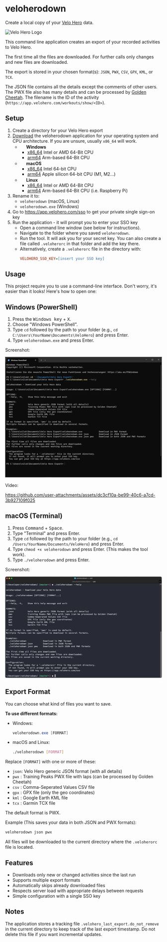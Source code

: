 # veloherodown

Create a local copy of your [Velo Hero](https://www.velohero.com/) data.

![Velo Hero Logo](https://www.velohero.com/static/touchicon.png)

This command line application creates an export of your recorded activities to Velo Hero.

The first time all the files are downloaded.
For further calls only changes and new files are downloaded.

The export is stored in your chosen format(s): `JSON`, `PWX`, `CSV`, `GPX`, `KML`, or `TCX`.

The JSON file contains all the details except the comments of other users.
The PWX file also has many details and can be processed by [Golden Cheetah](http://www.goldencheetah.org/).
The filename is the ID of the activity (`https://app.velohero.com/workouts/show/<ID>`).

## Setup

1. Create a directory for your Velo Hero export
1. [Download](https://github.com/Cyclenerd/veloherodown/releases/latest) the veloherodown application for your operating system and CPU architecture. If you are unsure, usually `x86_64` will work.
    * <img src="https://www.microsoft.com/favicon.ico" width=16 height=16/> **Windows**
        * [x86_64](https://github.com/Cyclenerd/veloherodown/releases/latest/download/veloherodown-windows-x86_64.exe) Intel or AMD 64-Bit CPU
        * [arm64](https://github.com/Cyclenerd/veloherodown/releases/latest/download/veloherodown-windows-arm64.exe) Arm-based 64-Bit CPU
    * <img src="https://developer.apple.com/favicon.ico" width=16 height=16/> **macOS**
        * [x86_64](https://github.com/Cyclenerd/veloherodown/releases/latest/download/veloherodown-macos-x86_64) Intel 64-bit CPU
        * [arm64](https://github.com/Cyclenerd/veloherodown/releases/latest/download/veloherodown-macos-arm64) Apple silicon 64-bit CPU (M1, M2...)
    * <img src="https://www.kernel.org/theme/images/logos/favicon.png" width=16 height=16/> **Linux**
        * [x86_64](https://github.com/Cyclenerd/veloherodown/releases/latest/download/veloherodown-linux-x86_64) Intel or AMD 64-Bit CPU
        * [arm64](https://github.com/Cyclenerd/veloherodown/releases/latest/download/veloherodown-linux-x86_64) Arm-based 64-Bit CPU (i.e. Raspberry Pi)
1. Rename it to:
    * `veloherodown` (macOS, Linux)
    * `veloherodown.exe` (Windows)
1. Go to <https://app.velohero.com/sso> to get your private single sign-on key
1. Run the application - it will prompt you to enter your SSO key
    * Open a command line window (see below for instructions).
    * Navigate to the folder where you saved `veloherodown`.
    * Run the tool. It will ask you for your secret key. You can also create a file called `.veloherorc` in that folder and add the key there.
    * Alternatively, create a `.veloherorc` file in the directory with:
        ```ini
        VELOHERO_SSO_KEY=[insert your SSO key]
        ```

## Usage

This project require you to use a command-line interface.
Don't worry, it's easier than it looks!
Here's how to open one:

## Windows (PowerShell)

1. Press the <kbd>Windows key</kbd> + <kbd>X</kbd>.
1. Choose "Windows PowerShell".
1. Type `cd` followed by the path to your folder (e.g., `cd C:\Users\YourName\Documents\VeloHero`) and press Enter.
1. Type `veloherodown.exe` and press Enter.

Screenshot:

![Screenshot: Windows PowerShell](./img/veloherodown-windows.png)

Video:

https://github.com/user-attachments/assets/dc3cf10a-be99-40c6-a7cd-3b927109f025

## macOS (Terminal)

1. Press <kbd>Command</kbd> + <kbd>Space</kbd>.
1. Type "Terminal" and press Enter.
1. Type `cd` followed by the path to your folder (e.g., `cd /Users/YourName/Documents/VeloHero`) and press Enter.
1. Type `chmod +x veloherodown` and press Enter. (This makes the tool work).
1. Type `./veloherodown` and press Enter.

Screenshot:

![Screenshot: macOS Terminal](./img/veloherodown-macos.png)

## Export Format

You can choose what kind of files you want to save.

**To use different formats:**

* Windows:
    ```powershell
    veloherodown.exe [FORMAT]
    ```
* macOS and Linux:
    ```bash
    ./veloherodown [FORMAT]
    ```

Replace `[FORMAT]` with one or more of these:

* `json`: Velo Hero generic JSON format (with all details)
* `pwx` : Training Peaks PWX file with laps (can be processed by Golden Cheetah)
* `csv` : Comma-Seperated Values CSV file
* `gpx` : GPX file (only the geo coordinates)
* `kml` : Google Earth KML file
* `tcx` : Garmin TCX file

The default format is PWX.

Example (This saves your data in both JSON and PWX formats):

```bash
veloherodown json pwx
```

All files will be downloaded to the current directory where the `.veloherorc` file is located.

## Features

* Downloads only new or changed activities since the last run
* Supports multiple export formats
* Automatically skips already downloaded files
* Respects server load with appropriate delays between requests
* Simple configuration with a single SSO key

## Notes

The application stores a tracking file `.velohero_last_export.do_not_remove` in the current directory to keep track of the last export timestamp. Do not delete this file if you want incremental updates.
